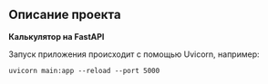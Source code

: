 ## Описание проекта
**Калькулятор на  FastAPI**

Запуск приложения происходит с помощью Uvicorn, например:
```
uvicorn main:app --reload --port 5000
```
